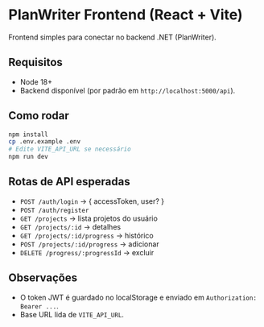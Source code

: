 # PlanWriter Frontend (React + Vite)

Frontend simples para conectar no backend .NET (PlanWriter).

## Requisitos
- Node 18+
- Backend disponível (por padrão em `http://localhost:5000/api`).

## Como rodar
```bash
npm install
cp .env.example .env
# Edite VITE_API_URL se necessário
npm run dev
```

## Rotas de API esperadas
- `POST /auth/login` -> { accessToken, user? }
- `POST /auth/register`
- `GET /projects` -> lista projetos do usuário
- `GET /projects/:id` -> detalhes
- `GET /projects/:id/progress` -> histórico
- `POST /projects/:id/progress` -> adicionar
- `DELETE /progress/:progressId` -> excluir

## Observações
- O token JWT é guardado no localStorage e enviado em `Authorization: Bearer ...`.
- Base URL lida de `VITE_API_URL`.
